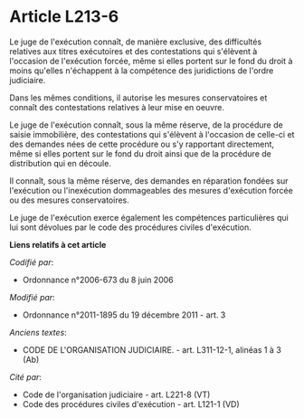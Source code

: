 # Article L213-6

Le juge de l'exécution connaît, de manière exclusive, des difficultés relatives aux titres exécutoires et des contestations
qui s'élèvent à l'occasion de l'exécution forcée, même si elles portent sur le fond du droit à moins qu'elles n'échappent à
la compétence des juridictions de l'ordre judiciaire.

Dans les mêmes conditions, il autorise les mesures conservatoires et connaît des contestations relatives à leur mise en
oeuvre.

Le juge de l'exécution connaît, sous la même réserve, de la procédure de saisie immobilière, des contestations qui s'élèvent
à l'occasion de celle-ci et des demandes nées de cette procédure ou s'y rapportant directement, même si elles portent sur le
fond du droit ainsi que de la procédure de distribution qui en découle.

Il connaît, sous la même réserve, des demandes en réparation fondées sur l'exécution ou l'inexécution dommageables des
mesures d'exécution forcée ou des mesures conservatoires.

Le juge de l'exécution exerce également les compétences particulières qui lui sont dévolues par le code des procédures
civiles d'exécution.

**Liens relatifs à cet article**

_Codifié par_:

  - Ordonnance n°2006-673 du 8 juin 2006

_Modifié par_:

  - Ordonnance n°2011-1895 du 19 décembre 2011 - art. 3

_Anciens textes_:

  - CODE DE L'ORGANISATION JUDICIAIRE. - art. L311-12-1, alinéas 1 à 3 (Ab)

_Cité par_:

  - Code de l'organisation judiciaire - art. L221-8 (VT)
  - Code des procédures civiles d'exécution - art. L121-1 (VD)
